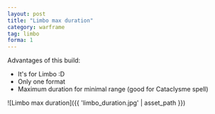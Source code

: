 ```yaml
---
layout: post
title: "Limbo max duration"
category: warframe
tag: limbo
forma: 1
---
```


Advantages of this build:

* It's for Limbo :D
* Only one format
* Maximum duration for minimal range (good for Cataclysme spell)

![Limbo max duration]({{ 'limbo_duration.jpg' | asset_path }})